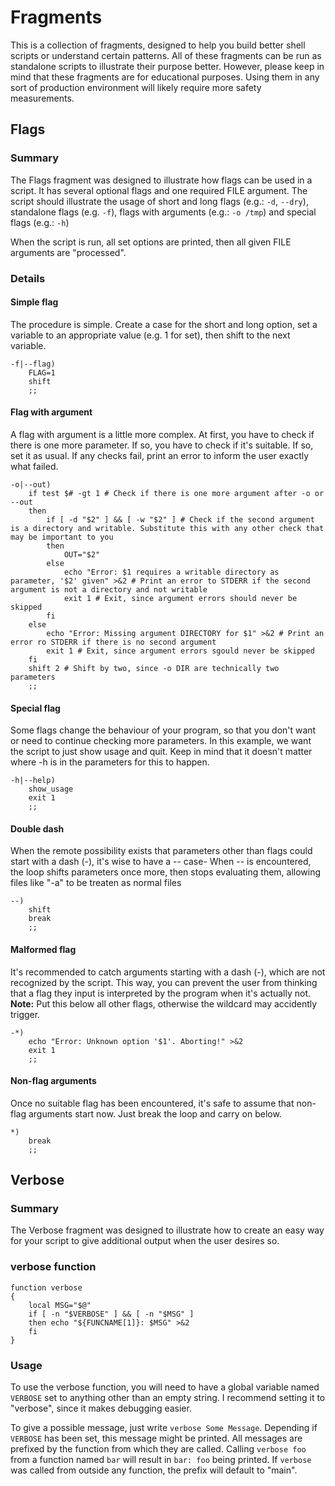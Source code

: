# Fragments
This is a collection of fragments, designed to help you build better shell scripts or understand certain patterns.
All of these fragments can be run as standalone scripts to illustrate their purpose better.
However, please keep in mind that these fragments are for educational purposes. Using them in any sort of production environment will likely require more safety measurements.

## Flags
### Summary
The Flags fragment was designed to illustrate how flags can be used in a script.
It has several optional flags and one required FILE argument.
The script should illustrate the usage of short and long flags (e.g.: `-d`, `--dry`), standalone flags (e.g. `-f`), flags with arguments (e.g.: `-o /tmp`) and special flags (e.g.: `-h`)

When the script is run, all set options are printed, then all given FILE arguments are "processed".

### Details
#### Simple flag
The procedure is simple. Create a case for the short and long option, set a variable to an appropriate value (e.g. 1 for set), then shift to the next variable.
```
-f|--flag)
	FLAG=1
	shift
	;;
```

#### Flag with argument
A flag with argument is a little more complex. At first, you have to check if there is one more parameter. If so, you have to check if it's suitable. If so, set it as usual.
If any checks fail, print an error to inform the user exactly what failed.
```
-o|--out)
	if test $# -gt 1 # Check if there is one more argument after -o or --out
	then
		if [ -d "$2" ] && [ -w "$2" ] # Check if the second argument is a directory and writable. Substitute this with any other check that may be important to you
		then
			OUT="$2"
		else
			echo "Error: $1 requires a writable directory as parameter, '$2' given" >&2 # Print an error to STDERR if the second argument is not a directory and not writable
			exit 1 # Exit, since argument errors should never be skipped
		fi
	else
		echo "Error: Missing argument DIRECTORY for $1" >&2 # Print an error ro STDERR if there is no second argument
		exit 1 # Exit, since argument errors sgould never be skipped
	fi
	shift 2 # Shift by two, since -o DIR are technically two parameters
	;;

```

#### Special flag
Some flags change the behaviour of your program, so that you don't want or need to continue checking more parameters.
In this example, we want the script to just show usage and quit. Keep in mind that it doesn't matter where -h is in the parameters for this to happen.
```
-h|--help)
	show_usage
	exit 1
	;;
```

#### Double dash
When the remote possibility exists that parameters other than flags could start with a dash (-), it's wise to have a -- case-
When -- is encountered, the loop shifts parameters once more, then stops evaluating them, allowing files like "-a" to be treaten as normal files
```
--)
	shift
	break
	;;
```

#### Malformed flag
It's recommended to catch arguments starting with a dash (-), which are not recognized by the script.
This way, you can prevent the user from thinking that a flag they input is interpreted by the program when it's actually not.  
**Note:** Put this below all other flags, otherwise the wildcard may accidently trigger.
```
-*)
	echo "Error: Unknown option '$1'. Aborting!" >&2
	exit 1
	;;

```

#### Non-flag arguments
Once no suitable flag has been encountered, it's safe to assume that non-flag arguments start now. Just break the loop and carry on below.
```
*)
	break
	;;
```

## Verbose
### Summary
The Verbose fragment was designed to illustrate how to create an easy way for your script to give additional output when the user desires so.

### verbose function
```
function verbose
{
	local MSG="$@"
	if [ -n "$VERBOSE" ] && [ -n "$MSG" ]
	then echo "${FUNCNAME[1]}: $MSG" >&2
	fi
}
```

### Usage
To use the verbose function, you will need to have a global variable named `VERBOSE` set to anything other than an empty string.
I recommend setting it to "verbose", since it makes debugging easier.

To give a possible message, just write `verbose Some Message`. Depending if `VERBOSE` has been set, this message might be printed.
All messages are prefixed by the function from which they are called. Calling `verbose foo` from a function named `bar` will result in `bar: foo` being printed.
If `verbose` was called from outside any function, the prefix will default to "main".
